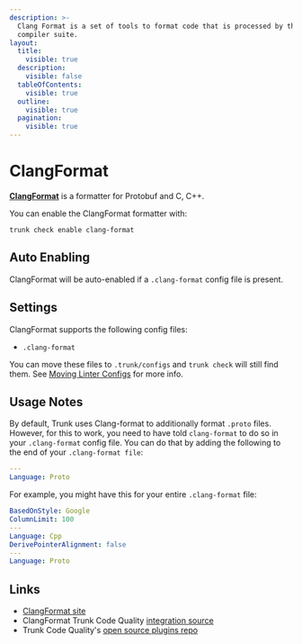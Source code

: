 ```yaml
---
description: >-
  Clang Format is a set of tools to format code that is processed by the Clang
  compiler suite.
layout:
  title:
    visible: true
  description:
    visible: false
  tableOfContents:
    visible: true
  outline:
    visible: true
  pagination:
    visible: true
---
```


# ClangFormat

[**ClangFormat**](https://clang.llvm.org/docs/ClangFormat.html) is a formatter for Protobuf and C, C++.

You can enable the ClangFormat formatter with:

```shell
trunk check enable clang-format
```

## Auto Enabling

ClangFormat will be auto-enabled if a `.clang-format` config file is present.

## Settings

ClangFormat supports the following config files:

* `.clang-format`

You can move these files to `.trunk/configs` and `trunk check` will still find them. See [Moving Linter Configs](broken-reference) for more info.

## Usage Notes

By default, Trunk uses Clang-format to additionally format `.proto` files. However, for this to work, you need to have told `clang-format` to do so in your `.clang-format` config file. You can do that by adding the following to the end of your `.clang-format file`:

```yaml
---
Language: Proto
```

For example, you might have this for your entire `.clang-format` file:

```yaml
BasedOnStyle: Google
ColumnLimit: 100
---
Language: Cpp
DerivePointerAlignment: false
---
Language: Proto
```

## Links

* [ClangFormat site](https://clang.llvm.org/docs/ClangFormat.html)
* ClangFormat Trunk Code Quality [integration source](https://github.com/trunk-io/plugins/tree/main/linters/clang-format)
* Trunk Code Quality's [open source plugins repo](https://github.com/trunk-io/plugins/tree/main)
